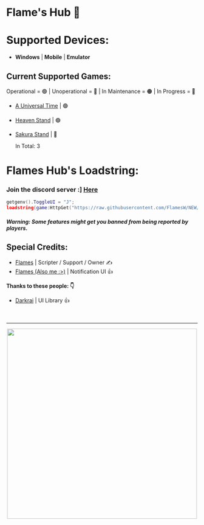 # Flame's Hub 🎃

# Supported Devices:

- **Windows** | **Mobile** | **Emulator**

## Current Supported Games:
Operational = 🟢 | Unoperational = 🔴 | In Maintenance = 🟠 | In Progress = 🔵

- [A Universal Time](https://www.roblox.com/games/5130598377/GEAR-5-A-Universal-Time-3-7) | 🟢

- [Heaven Stand](https://www.roblox.com/games/14561998168/Domain-Clash-Heaven-Stand) | 🟢

- [Sakura Stand](https://www.roblox.com/games/8534845015/KAIJU-RED-MIST-Sakura-Stand) | 🔴

  In Total: 3

# Flames Hub's Loadstring:
### Join the discord server :] [Here](https://discord.gg/flam3s)
```lua
getgenv().ToggleUI = "J";
loadstring(game:HttpGet("https://raw.githubusercontent.com/FlamesW/NEW/main/Launcher"))();
```
##### Warning: Some features might get you banned from being reported by players.

## Special Credits:
- [Flames](https://discord.com/users/656455297979908106) | Scripter / Support / Owner ✍️
- [Flames (Also me :>)](https://discord.com/users/656455297979908106) | Notification UI 👍

**Thanks to these people: 👇**
- [Darkrai](CouldntFindLink) | UI Library 👍

&nbsp;

---

<p align="center">
  <img src="https://github.com/user-attachments/assets/54a3d59b-43ea-4148-9203-a0ed9dd6e565" width="500px">
</p>

